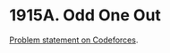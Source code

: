 # 1915A. Odd One Out

[Problem statement on Codeforces](https://codeforces.com/problemset/problem/1915/A?locale=en).